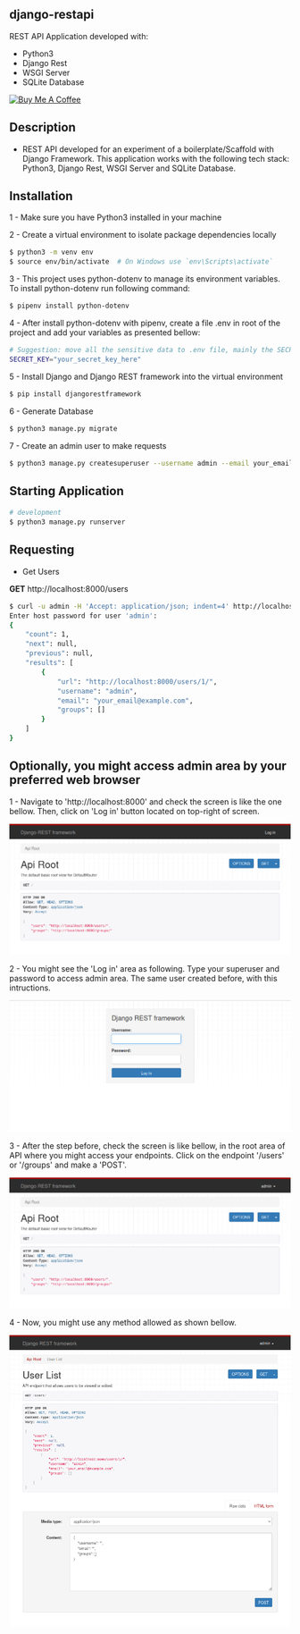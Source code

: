## django-restapi

REST API Application developed with:

- Python3
- Django Rest
- WSGI Server
- SQLite Database

<a href="https://www.buymeacoffee.com/cicerokze" target="_blank">
    <img src="https://cdn.buymeacoffee.com/buttons/v2/default-yellow.png" alt="Buy Me A Coffee" width="150" />
</a>

## Description
- REST API developed for an experiment of a boilerplate/Scaffold with Django Framework. This application works with the following tech stack: Python3, Django Rest, WSGI Server and SQLite Database.

## Installation
1 - Make sure you have Python3 installed in your machine

2 - Create a virtual environment to isolate package dependencies locally
```bash
$ python3 -m venv env
$ source env/bin/activate  # On Windows use `env\Scripts\activate`
```

3 - This project uses python-dotenv to manage its environment variables. To install python-dotenv run following command:
```bash
$ pipenv install python-dotenv
```

4 - After install python-dotenv with pipenv, create a file .env in root of the project and add your variables as presented bellow:
```bash
# Suggestion: move all the sensitive data to .env file, mainly the SECRET_KEY setted in settings.py as default by framework
SECRET_KEY="your_secret_key_here"
```

5 - Install Django and Django REST framework into the virtual environment
```bash
$ pip install djangorestframework
```

6 - Generate Database
```bash
$ python3 manage.py migrate
```

7 - Create an admin user to make requests
```bash
$ python3 manage.py createsuperuser --username admin --email your_email@example.com
```

## Starting Application
```bash
# development
$ python3 manage.py runserver
```

## Requesting
- Get Users

**GET** http://localhost:8000/users
```bash
$ curl -u admin -H 'Accept: application/json; indent=4' http://localhost:8000/users/
Enter host password for user 'admin':
{
    "count": 1,
    "next": null,
    "previous": null,
    "results": [
        {
            "url": "http://localhost:8000/users/1/",
            "username": "admin",
            "email": "your_email@example.com",
            "groups": []
        }
    ]
}
```

## Optionally, you might access admin area by your preferred web browser

1 - Navigate to 'http://localhost:8000' and check the screen is like the one bellow. Then, click on 'Log in' button located on top-right of screen.

![Api Root](/assets/images/github/image-1.png)

2 - You might see the 'Log in' area as following. Type your superuser and password to access admin area. The same user created before, with this intructions.

![Log in area](/assets/images/github/image-2.png)

3 - After the step before, check the screen is like bellow, in the root area of API where you might access your endpoints. Click on the endpoint '/users' or '/groups' and make a 'POST'.

![Root area](/assets/images/github/image-3.png)

4 - Now, you might use any method allowed as shown bellow.

![Edit area](/assets/images/github/image-4.png)